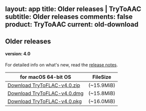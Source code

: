 layout: app
title: Older releases | TryToAAC
subtitle: Older releases
comments: false
product: TryToAAC
current: old-download
---

## <strong>Older releases</strong>

#### version: 4.0

For detailed info on what's new, read the [release notes](./changelog.html).

for macOS 64-bit OS | FileSize
------------------------------ | -------------------------
[Download TryToFLAC-v4.0.zip](http://www.filefactory.com/file/6o92m8tyzott/TryToFLAC-4.0.zip)    | (~15.9MiB)
[Download TryToFLAC-v4.0.dmg](http://www.filefactory.com/file/3nmz0js5vn9d/TryToFLAC-4.0.dmg)    | (~15.8MiB)
[Download TryToFLAC-v4.0.pkg](http://www.filefactory.com/file/72z7dj94i6qp/TryToFLAC-4.0.pkg.zip)    | (~16.0MiB)